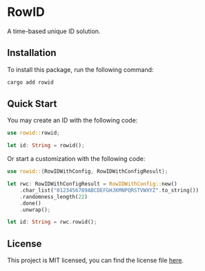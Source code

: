 # RowID

A time-based unique ID solution.

## Installation

To install this package, run the following command:

```bash
cargo add rowid
```

## Quick Start

You may create an ID with the following code:

```rust
use rowid::rowid;

let id: String = rowid();
```

Or start a customization with the following code:

```rust
use rowid::{RowIDWithConfig, RowIDWithConfigResult};

let rwc: RowIDWithConfigResult = RowIDWithConfig::new()
    .char_list("0123456789ABCDEFGHJKMNPQRSTVWXYZ".to_string())
    .randomness_length(22)
    .done()
    .unwrap();

let id: String = rwc.rowid();
```

## License

This project is MIT licensed, 
you can find the license file [here](./LICENSE).
